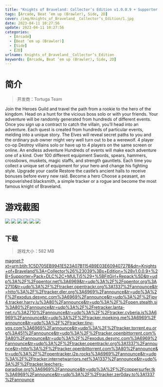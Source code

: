 ```yaml
---
title: "Knights of Braveland: Collector’s Edition v1.0.0.9 + Supporter Pack DLC"
tags: [Arcade, Beat ’em up (Brawler), Side, 2D]
cover: /img/Knights_of_Braveland__Collector’s_Edition/1.jpg
date: 2023-04-11 10:27:56
update: 2023-04-11 10:27:56
categories: 
  - [Arcade]
  - [Beat ’em up (Brawler)]
  - [Side]
  - [2D]
urlname: Knights_of_Braveland__Collector’s_Edition
keywords: [Arcade, Beat ’em up (Brawler), Side, 2D]
---
```

# 简介

> 开发商：Tortuga Team

Join the Heroes Guild and travel the path from a rookie to the hero of the kingdom. Head on a hunt for the vicious boss solo or with your friends. Your adventure will be randomly generated from hundreds of different events.
Once you sign up a contract to catch the villain, you’ll head into an adventure. Each quest is created from hundreds of particular events, melding into a unique story. The Elves will reveal secret paths to you and the ordinary pub owner might very well turn out to be a werewolf.
4 player co-op
Destroy villains solo or have up to 4 players on the same screen or online.
An endless adventure
Hundreds of events will make each adventure one of a kind.
Over 100 different equipment
Swords, spears, hammers, crossbows, muskets, magic staffs, and strength gauntlets. Each time you collect a unique set of equipment for your hero and change his fighting style.
Upgrade your castle
Restore the castle’s ancient halls to receive bonuses before every new raid.
Become a hero
Choose a peasant, an impoverished blacksmith, a simple tracker or a rogue and become the most famous knight of Braveland.

# 游戏截图

![](/img/Knights_of_Braveland__Collector’s_Edition/2.jpg)
![](/img/Knights_of_Braveland__Collector’s_Edition/3.jpg)
![](/img/Knights_of_Braveland__Collector’s_Edition/4.jpg)
![](/img/Knights_of_Braveland__Collector’s_Edition/5.jpg)
![](/img/Knights_of_Braveland__Collector’s_Edition/6.jpg)
![](/img/Knights_of_Braveland__Collector’s_Edition/7.jpg)


## 下载

> 游戏大小：582 MB

[magnet:?xt=urn:btih:1C5D705EB9941E523A07B1154B9E03E60940727B&amp;dn=Knights+of+Braveland%3A+Collector%26%23039%3Bs+Edition+%28v1.0.0.9+%2B+Supporter+Pack+DLC%2C+MULTi5%29+%5BFitGirl+Repack%5D&amp;tr=udp%3A%2F%2Fopentor.net%3A6969&amp;tr=udp%3A%2F%2Fopentor.org%3A2710&amp;tr=udp%3A%2F%2Ftracker.opentrackr.org%3A1337%2Fannounce&amp;tr=http%3A%2F%2Ftracker.dler.org%3A6969%2Fannounce&amp;tr=udp%3A%2F%2Fexodus.desync.com%3A6969%2Fannounce&amp;tr=udp%3A%2F%2Fipv4.tracker.harry.lu%3A80%2Fannounce&amp;tr=udp%3A%2F%2Fopen.stealth.si%3A80%2Fannounce&amp;tr=udp%3A%2F%2Fretracker.lanta-net.ru%3A2710%2Fannounce&amp;tr=udp%3A%2F%2Ftracker.cyberia.is%3A6969%2Fannounce&amp;tr=udp%3A%2F%2Ftracker.moeking.me%3A6969%2Fannounce&amp;tr=udp%3A%2F%2Ftracker.tiny-vps.com%3A6969%2Fannounce&amp;tr=udp%3A%2F%2Ftracker.torrent.eu.org%3A451%2Fannounce&amp;tr=udp%3A%2F%2Ftracker.openbittorrent.com%3A80%2Fannounce&amp;tr=udp%3A%2F%2Fexodus.desync.com%3A6969%2Fannounce&amp;tr=udp%3A%2F%2Ftracker.opentrackr.org%3A1337%2Fannounce&amp;tr=http%3A%2F%2Ftracker.openbittorrent.com%3A80%2Fannounce&amp;tr=udp%3A%2F%2Fopentracker.i2p.rocks%3A6969%2Fannounce&amp;tr=udp%3A%2F%2Ftracker.internetwarriors.net%3A1337%2Fannounce&amp;tr=udp%3A%2F%2Ftracker.leechers-paradise.org%3A6969%2Fannounce&amp;tr=udp%3A%2F%2Fcoppersurfer.tk%3A6969%2Fannounce&amp;tr=udp%3A%2F%2Ftracker.zer0day.to%3A1337%2Fannounce](magnet:?xt=urn:btih:1C5D705EB9941E523A07B1154B9E03E60940727B&amp;dn=Knights+of+Braveland%3A+Collector%26%23039%3Bs+Edition+%28v1.0.0.9+%2B+Supporter+Pack+DLC%2C+MULTi5%29+%5BFitGirl+Repack%5D&amp;tr=udp%3A%2F%2Fopentor.net%3A6969&amp;tr=udp%3A%2F%2Fopentor.org%3A2710&amp;tr=udp%3A%2F%2Ftracker.opentrackr.org%3A1337%2Fannounce&amp;tr=http%3A%2F%2Ftracker.dler.org%3A6969%2Fannounce&amp;tr=udp%3A%2F%2Fexodus.desync.com%3A6969%2Fannounce&amp;tr=udp%3A%2F%2Fipv4.tracker.harry.lu%3A80%2Fannounce&amp;tr=udp%3A%2F%2Fopen.stealth.si%3A80%2Fannounce&amp;tr=udp%3A%2F%2Fretracker.lanta-net.ru%3A2710%2Fannounce&amp;tr=udp%3A%2F%2Ftracker.cyberia.is%3A6969%2Fannounce&amp;tr=udp%3A%2F%2Ftracker.moeking.me%3A6969%2Fannounce&amp;tr=udp%3A%2F%2Ftracker.tiny-vps.com%3A6969%2Fannounce&amp;tr=udp%3A%2F%2Ftracker.torrent.eu.org%3A451%2Fannounce&amp;tr=udp%3A%2F%2Ftracker.openbittorrent.com%3A80%2Fannounce&amp;tr=udp%3A%2F%2Fexodus.desync.com%3A6969%2Fannounce&amp;tr=udp%3A%2F%2Ftracker.opentrackr.org%3A1337%2Fannounce&amp;tr=http%3A%2F%2Ftracker.openbittorrent.com%3A80%2Fannounce&amp;tr=udp%3A%2F%2Fopentracker.i2p.rocks%3A6969%2Fannounce&amp;tr=udp%3A%2F%2Ftracker.internetwarriors.net%3A1337%2Fannounce&amp;tr=udp%3A%2F%2Ftracker.leechers-paradise.org%3A6969%2Fannounce&amp;tr=udp%3A%2F%2Fcoppersurfer.tk%3A6969%2Fannounce&amp;tr=udp%3A%2F%2Ftracker.zer0day.to%3A1337%2Fannounce)